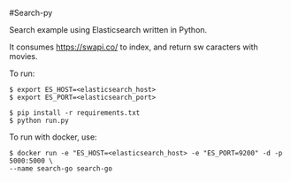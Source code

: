 #Search-py

Search example using Elasticsearch written in Python.

It consumes https://swapi.co/ to index, and return sw caracters with movies.

To run:

```
$ export ES_HOST=<elasticsearch_host>
$ export ES_PORT=<elasticsearch_port>

$ pip install -r requirements.txt
$ python run.py

```

To run with docker, use:

```
$ docker run -e "ES_HOST=<elasticsearch_host> -e "ES_PORT=9200" -d -p 5000:5000 \
--name search-go search-go
```